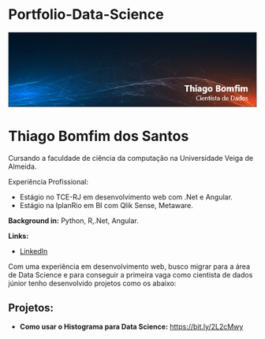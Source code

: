 # Portfolio-Data-Science
<p align="center">
  <img src="Capa2.png" >
</p>
<h1> Thiago Bomfim dos Santos</h1>

Cursando a faculdade de ciência da computação na Universidade Veiga de Almeida.

Experiência Profissional:
  - Estágio no TCE-RJ em desenvolvimento web com .Net e Angular.
  - Estágio na IplanRio em BI com Qlik Sense, Metaware.

**Background in:** Python, R,.Net, Angular.

**Links:**
* [LinkedIn](https://www.linkedin.com/in/thiago-bomfim-3aa167183/)


Com uma experiência em desenvolvimento web, busco migrar para a área de Data Science e para conseguir a primeira vaga como cientista de dados júnior tenho desenvolvido projetos como os abaixo:
## Projetos:
* **Como usar o Histograma para Data Science:** https://bit.ly/2L2cMwy
